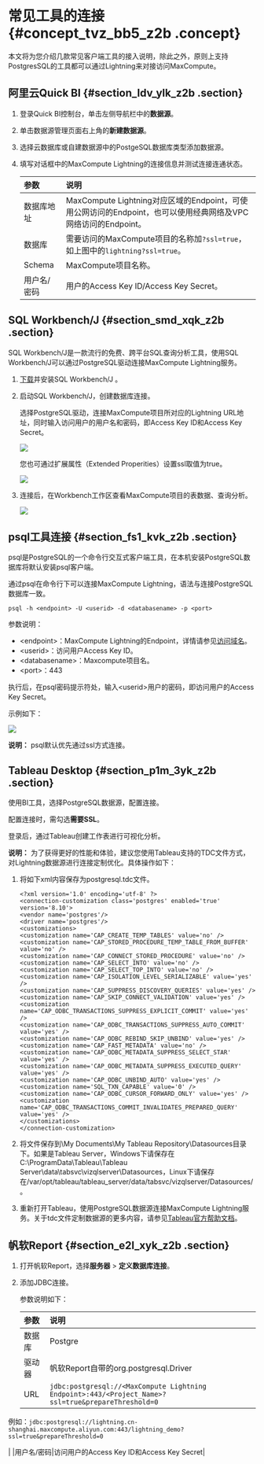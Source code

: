 # 常见工具的连接 {#concept_tvz_bb5_z2b .concept}

本文将为您介绍几款常见客户端工具的接入说明，除此之外，原则上支持PostgresSQL的工具都可以通过Lightning来对接访问MaxCompute。

## 阿里云Quick BI {#section_ldv_ylk_z2b .section}

1.  登录Quick BI控制台，单击左侧导航栏中的**数据源**。
2.  单击数据源管理页面右上角的**新建数据源**。
3.  选择云数据库或自建数据源中的PostgeSQL数据库类型添加数据源。
4.  填写对话框中的MaxCompute Lightning的连接信息并测试连接连通状态。

    |参数|说明|
    |:-|:-|
    |数据库地址|MaxCompute Lightning对应区域的Endpoint，可使用公网访问的Endpoint，也可以使用经典网络及VPC网络访问的Endpoint。|
    |数据库|需要访问的MaxCompute项目的名称加`?ssl=true`，如上图中的`lightning?ssl=true`。|
    |Schema|MaxCompute项目名称。|
    |用户名/密码|用户的Access Key ID/Access Key Secret。|


## SQL Workbench/J {#section_smd_xqk_z2b .section}

SQL Workbench/J是一款流行的免费、跨平台SQL查询分析工具，使用SQL Workbench/J可以通过PostgreSQL驱动连接MaxCompute Lightning服务。

1.  [下载](http://www.sql-workbench.eu/downloads.html)并安装SQL Workbench/J 。
2.  启动SQL Workbench/J，创建数据库连接。

    选择PostgreSQL驱动，连接MaxCompute项目所对应的Lightning URL地址，同时输入访问用户的用户名和密码，即Access Key ID和Access Key Secret。

    ![](http://static-aliyun-doc.oss-cn-hangzhou.aliyuncs.com/assets/img/20126/153689178611161_zh-CN.jpg)

    您也可通过扩展属性（Extended Properities）设置ssl取值为true。

    ![](http://static-aliyun-doc.oss-cn-hangzhou.aliyuncs.com/assets/img/20126/153689178611162_zh-CN.jpg)

3.  连接后，在Workbench工作区查看MaxCompute项目的表数据、查询分析。

    ![](http://static-aliyun-doc.oss-cn-hangzhou.aliyuncs.com/assets/img/20126/153689178611163_zh-CN.jpg)


## psql工具连接 {#section_fs1_kvk_z2b .section}

psql是PostgreSQL的一个命令行交互式客户端工具，在本机安装PostgreSQL数据库将默认安装psql客户端。

通过psql在命令行下可以连接MaxCompute Lightning，语法与连接PostgreSQL数据库一致。

```
psql -h <endpoint> -U <userid> -d <databasename> -p <port>
```

参数说明：

-   <endpoint\>：MaxCompute Lightning的Endpoint，详情请参见[访问域名](intl.zh-CN/用户指南/Lightning/访问域名.md#)。
-   <userid\>：访问用户Access Key ID。
-   <databasename\>：Maxcompute项目名。
-   <port\>：443

执行后，在psql密码提示符处，输入<userid\>用户的密码，即访问用户的Access Key Secret。

示例如下：

![](http://static-aliyun-doc.oss-cn-hangzhou.aliyuncs.com/assets/img/20126/153689178611164_zh-CN.jpg)

**说明：** psql默认优先通过ssl方式连接。

## Tableau Desktop {#section_p1m_3yk_z2b .section}

使用BI工具，选择PostgreSQL数据源，配置连接。

配置连接时，需勾选**需要SSL**。

登录后，通过Tableau创建工作表进行可视化分析。

**说明：** 为了获得更好的性能和体验，建议您使用Tableau支持的TDC文件方式，对Lightning数据源进行连接定制优化。具体操作如下：

1.  将如下xml内容保存为postgresql.tdc文件。

    ```
    <?xml version='1.0' encoding='utf-8' ?>
    <connection-customization class='postgres' enabled='true' version='8.10'>
    <vendor name='postgres'/>
    <driver name='postgres'/>
    <customizations>
    <customization name='CAP_CREATE_TEMP_TABLES' value='no' />
    <customization name='CAP_STORED_PROCEDURE_TEMP_TABLE_FROM_BUFFER' value='no' />
    <customization name='CAP_CONNECT_STORED_PROCEDURE' value='no' />
    <customization name='CAP_SELECT_INTO' value='no' />
    <customization name='CAP_SELECT_TOP_INTO' value='no' />
    <customization name='CAP_ISOLATION_LEVEL_SERIALIZABLE' value='yes' />
    <customization name='CAP_SUPPRESS_DISCOVERY_QUERIES' value='yes' />
    <customization name='CAP_SKIP_CONNECT_VALIDATION' value='yes' />
    <customization name='CAP_ODBC_TRANSACTIONS_SUPPRESS_EXPLICIT_COMMIT' value='yes' />
    <customization name='CAP_ODBC_TRANSACTIONS_SUPPRESS_AUTO_COMMIT' value='yes' />
    <customization name='CAP_ODBC_REBIND_SKIP_UNBIND' value='yes' />
    <customization name='CAP_FAST_METADATA' value='no' />
    <customization name='CAP_ODBC_METADATA_SUPPRESS_SELECT_STAR' value='yes' />
    <customization name='CAP_ODBC_METADATA_SUPPRESS_EXECUTED_QUERY' value='yes' />
    <customization name='CAP_ODBC_UNBIND_AUTO' value='yes' />
    <customization name='SQL_TXN_CAPABLE' value='0' />
    <customization name='CAP_ODBC_CURSOR_FORWARD_ONLY' value='yes' />
    <customization name='CAP_ODBC_TRANSACTIONS_COMMIT_INVALIDATES_PREPARED_QUERY' value='yes' />
    </customizations>
    </connection-customization>
    
    ```

2.  将文件保存到\\My Documents\\My Tableau Repository\\Datasources目录下。如果是Tableau Server，Windows下请保存在C:\\ProgramData\\Tableau\\Tableau Server\\data\\tabsvc\\vizqlserver\\Datasources，Linux下请保存在/var/opt/tableau/tableau\_server/data/tabsvc/vizqlserver/Datasources/。
3.  重新打开Tableau，使用PostgreSQL数据源连接MaxCompute Lightning服务。关于tdc文件定制数据源的更多内容，请参见[Tableau官方帮助文档](https://onlinehelp.tableau.com/current/pro/desktop/en-us/odbc_customize.html#global_tdc)。

## 帆软Report {#section_e2l_xyk_z2b .section}

1.  打开帆软Report，选择**服务器** \> **定义数据库连接**。
2.  添加JDBC连接。

    参数说明如下：

    |参数|说明|
    |:-|:-|
    |数据库|Postgre|
    |驱动器|帆软Report自带的org.postgresql.Driver|
    |URL| `jdbc:postgresql://<MaxCompute Lightning Endpoint>:443/<Project_Name>?ssl=true&prepareThreshold=0`

 例如：`jdbc:postgresql://lightning.cn-shanghai.maxcompute.aliyun.com:443/lightning_demo?ssl=true&prepareThreshold=0`

 |
    |用户名/密码|访问用户的Access Key ID和Access Key Secret|



